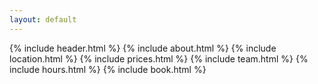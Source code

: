 ```yaml
---
layout: default
---
```


{% include header.html %}
{% include about.html %}
{% include location.html %}
{% include prices.html %}
{% include team.html %}
{% include hours.html %}
{% include book.html %}
